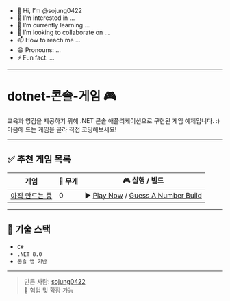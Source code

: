 - 👋 Hi, I’m @sojung0422
- 👀 I’m interested in ...
- 🌱 I’m currently learning ...
- 💞️ I’m looking to collaborate on ...
- 📫 How to reach me ...
- 😄 Pronouns: ...
- ⚡ Fun fact: ...

<!---
sojung0422/sojung0422 is a ✨ special ✨ repository because its `README.md` (this file) appears on your GitHub profile.
You can click the Preview link to take a look at your changes.
--->




--------------------------------------------------------------------------------------
# dotnet-콘솔-게임 🎮

교육과 영감을 제공하기 위해 .NET 콘솔 애플리케이션으로 구현된 게임 예제입니다. :)  
마음에 드는 게임을 골라 직접 코딩해보세요!

---

## ✅ 추천 게임 목록

| 게임 | 🎯 무게 | 🎮 실행 / 빌드 |
|------|--------|----------------|
| [아직 만드는 중](링크넣기) | 0 | ▶️ [Play Now](#) / [Guess A Number Build](#링크넣기) |


---

## 🧰 기술 스택

- `C#`
- `.NET 8.0`
- `콘솔 앱 기반`


---

> 만든 사람: [sojung0422](https://github.com/sojung0422)  
> 📌 협업 및 확장 가능
